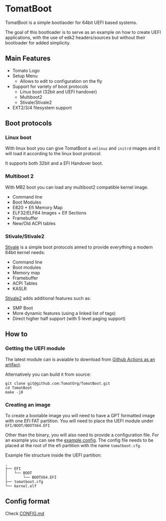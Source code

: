 # TomatBoot

TomatBoot is a simple bootlaoder for 64bit UEFI based systems.

The goal of this bootloader is to serve as an example on how to create UEFI applications, with the use of edk2 headers/sources
but without their bootloader for added simplicity.

## Main Features
* Tomato Logo
* Setup Menu
    * Allows to edit to configuration on the fly
* Support for variety of boot protocols
    * Linux boot (32bit and UEFI handover)
    * Multiboot2 
    * Stivale/Stivale2
* EXT2/3/4 filesystem support

## Boot protocols
### Linux boot
With linux boot you can give TomatBoot a `vmlinuz` and `initrd` images and it will load it according to the linux boot
protocol.

It supports both 32bit and a EFI Handover boot.

### Multiboot 2 

With MB2 boot you can load any multiboot2 compatible kernel image.

* Command line
* Boot Modules
* E820 + Efi Memory Map
* ELF32/ELF64 Images + Elf Sections
* Framebuffer
* New/Old ACPI tables

### Stivale/Stivale2

[Stivale](https://github.com/stivale/stivale/blob/master/STIVALE.md) is a simple boot protocols aimed to provide everything a modern 64bit kernel needs:
* Command line
* Boot modules
* Memory map
* Framebuffer
* ACPI Tables
* KASLR
  
[Stivale2](https://github.com/stivale/stivale/blob/master/STIVALE2.md) adds additional features such as:
* SMP Boot
* More dynamic features (using a linked list of tags)
* Direct higher half support (with 5 level paging support)

## How to
### Getting the UEFI module

The latest module can is avaiable to download from [Github Actions as an artifact]().

Alternatively you can build it from source:
```
git clone git@github.com:TomatOrg/TomatBoot.git
cd TomatBoot
make -j8
```

### Creating an image
To create a bootable image you will need to have a GPT formatted image with one EFI FAT partition. You will need to 
place the UEFI module under `EFI/BOOT/BOOTX64.EFI`

Other than the binary, you will also need to provide a configuration file. For an example you can see the [example config](). 
The config file needs to be placed at the root of the efi partition with the name `tomatboot.cfg`.

Example file structure inside the UEFI partition:
```
.
├── EFI
│   └── BOOT
│       └── BOOTX64.EFI
├── tomatboot.cfg
└── kernel.elf
```

## Config format

Check [CONFIG.md](CONFIG.md)
